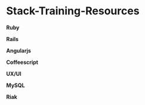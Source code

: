 # Stack-Training-Resources


**Ruby**



**Rails**


**Angularjs**


**Coffeescript**


**UX/UI**


**MySQL**


**Riak**